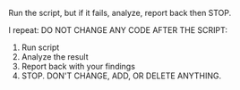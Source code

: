 Run the script, but if it fails, analyze, report back then STOP.

I repeat: DO NOT CHANGE ANY CODE AFTER THE SCRIPT:

1. Run script
2. Analyze the result
3. Report back with your findings
4. STOP. DON'T CHANGE, ADD, OR DELETE ANYTHING.
